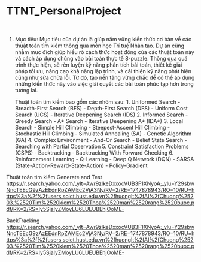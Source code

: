 # TTNT_PersonalProject
 
1.	Mục tiêu: 
    Mục tiêu của dự án là giúp nắm vững kiến thức cơ bản về các thuật toán tìm kiếm thông qua môn học Trí tuệ Nhân tạo. Dự án cũng nhằm mục đích giúp hiểu rõ cách thức hoạt động của các thuật toán này và cách áp dụng chúng vào bài toán thực tế 8-puzzle. Thông qua quá trình thực hiện, sẽ rèn luyện kỹ năng phân tích bài toán, thiết kế giải pháp tối ưu, nâng cao khả năng lập trình, và cải thiện kỹ năng phát hiện cũng như sửa chữa lỗi. Từ đó, tạo nền tảng vững chắc để có thể áp dụng những kiến thức này vào việc giải quyết các bài toán phức tạp hơn trong tương lai.

    Thuật toán tìm kiếm bao gồm các nhóm sau:
        1. Uniformed Search
            - Breadth-First Search (BFS)
            - Depth-First Search (DFS)
            - Uniform Cost Search (UCS)
            - Iterative Deepening Search (IDS)
        2. Informed Search
            - Greedy Search
            - A* Search
            - Iterative Deepening A* (IDA*)
        3. Local Search
            - Simple Hill Climbing
            - Steepest-Ascent Hill Climbing
            - Stochastic Hill Climbing
            - Simulated Annealing (SA)
            - Genetic Algorithm (GA)
        4. Complex Environment
            - And-Or Search
            - Belief State Search
            - Searching with Partial Observation
        5. Constraint Satisfaction Problems (CSPS)
            - Backtracking
            - Backtracking With Forward Checking
        6. Reinforcement Learning
            - Q-Learning
            - Deep Q Network (DQN)
            - SARSA (State-Action-Reward-State-Action)
            - Policy-Gradient


Thuật toán tìm kiếm 
Generate and Test
https://r.search.yahoo.com/_ylt=Awr9zlkeDxxocVUB3F1XNyoA;_ylu=Y29sbwNncTEEcG9zAzEEdnRpZAMEc2VjA3Ny/RV=2/RE=1747878943/RO=10/RU=https%3a%2f%2fusers.soict.hust.edu.vn%2fhuonglt%2fAI%2fChuong%25203.%2520Tim%2520kiem%2520Thoa%2520man%2520rang%2520buoc.pdf/RK=2/RS=Iy5SjalyZMoyLU6LUEUBEhjOoME-

BackTracking
https://r.search.yahoo.com/_ylt=Awr9zlkeDxxocVUB3F1XNyoA;_ylu=Y29sbwNncTEEcG9zAzEEdnRpZAMEc2VjA3Ny/RV=2/RE=1747878943/RO=10/RU=https%3a%2f%2fusers.soict.hust.edu.vn%2fhuonglt%2fAI%2fChuong%25203.%2520Tim%2520kiem%2520Thoa%2520man%2520rang%2520buoc.pdf/RK=2/RS=Iy5SjalyZMoyLU6LUEUBEhjOoME-